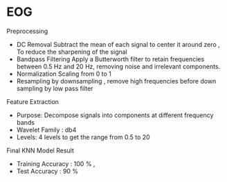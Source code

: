 
# EOG

Preprocessing
- DC Removal
Subtract the mean of each signal to center it around zero , To reduce the sharpening of the signal
- Bandpass Filtering
Apply a Butterworth filter to retain frequencies between 0.5 Hz and 20 Hz, removing noise and irrelevant components.
- Normalization
Scaling from 0 to 1
- Resampling by downsampling , remove high frequencies before down sampling by low pass filter

Feature Extraction
- Purpose: Decompose signals into components at different frequency bands
- Wavelet Family : db4
- Levels: 4 levels to get the range from 0.5 to 20

Final KNN Model Result 
- Training Accuracy : 100 % ,
- Test Accuracy : 90 %
